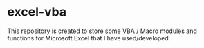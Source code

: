 # excel-vba

This repository is created to store some VBA / Macro modules and functions for Microsoft Excel that I have used/developed.
